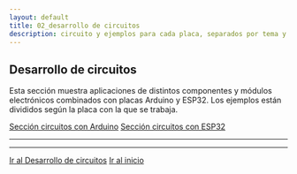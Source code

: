 ```yaml
---
layout: default
title: 02_desarrollo de circuitos
description: circuito y ejemplos para cada placa, separados por tema y por componente.
---
```


## Desarrollo de circuitos

Esta sección muestra aplicaciones de distintos componentes y módulos electrónicos combinados con placas Arduino y ESP32. Los ejemplos están divididos según la placa con la que se trabaja.

[Sección circuitos con Arduino](./02a_arduino.html)
[Sección circuitos con ESP32](./02b_esp32.md)
* * *
* * *
[Ir al Desarrollo de circuitos](./02_desarrollo_de_circuitos.html)
[Ir al inicio](./03_anexos.md)